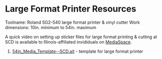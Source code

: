 # Large Format Printer Resources

Toolname: Roland SG2-540 large format printer & vinyl cutter
Work dimensions: 10in. minimum to 54in. maximum

A quick video on setting up sticker files for large format printing & cutting at SCD is available to Illinois-affiliated invididuals on [MediaSpace](https://mediaspace.illinois.edu/media/t/1_yi2mi6jh).

1. [54in_Media_Template--SCD.ait](1_54in_Media_Template--SCD.ait) - template for large format printer